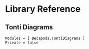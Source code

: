 # Library Reference

## Tonti Diagrams
```@autodocs
Modules = [ Decapods.TontiDiagrams ]
Private = false
```
